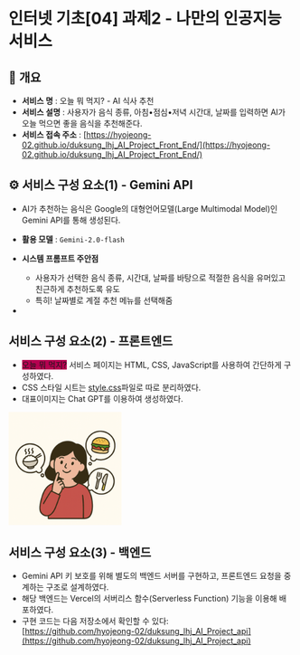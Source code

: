 # 인터넷 기초[04] 과제2 - 나만의 인공지능 서비스

## 🧾 개요
- **서비스 명** : 오늘 뭐 먹지? - AI 식사 추천
- **서비스 설명** : 사용자가 음식 종류, 아침•점심•저녁 시간대, 날짜를 입력하면 AI가 오늘 먹으면 좋을 음식을 추천해준다.
- **서비스 접속 주소** : [https://hyojeong-02.github.io/duksung_lhj_AI_Project_Front_End/](https://hyojeong-02.github.io/duksung_lhj_AI_Project_Front_End/)


## ⚙️ 서비스 구성 요소(1) - Gemini API
- AI가 추천하는 음식은 Google의 대형언어모델(Large Multimodal Model)인 Gemini API를 통해 생성된다.
- **활용 모델** : `Gemini-2.0-flash`
- **시스템 프롬프트 주안점**
  - 사용자가 선택한 음식 종류, 시간대, 날짜를 바탕으로 적절한 음식을 유머있고 친근하게 추천하도록 유도
  - 특히! 날짜별로 계절 추천 메뉴를 선택해줌
 
- 
## 서비스 구성 요소(2) - 프론트엔드
- <span style="background-color:rgb(182,0,80)">오늘 뭐 먹지?</span> 서비스 페이지는 HTML, CSS, JavaScript를 사용하여 간단하게 구성하였다.
- CSS 스타일 시트는 [style.css](style.css)파일로 따로 분리하였다.
- 대표이미지는 Chat GPT를 이용하여 생성하였다.<br>
<img src="./images/main.webp" width="200px" height="200px">



## 서비스 구성 요소(3) - 백엔드
- Gemini API 키 보호를 위해 별도의 백엔드 서버를 구현하고, 프론트엔드 요청을 중계하는 구조로 설계하였다.
- 해당 백엔드는 Vercel의 서버리스 함수(Serverless Function) 기능을 이용해 배포하였다.
- 구현 코드는 다음 저장소에서 확인할 수 있다:  
  [https://github.com/hyojeong-02/duksung_lhj_AI_Project_api](https://github.com/hyojeong-02/duksung_lhj_AI_Project_api)
  

